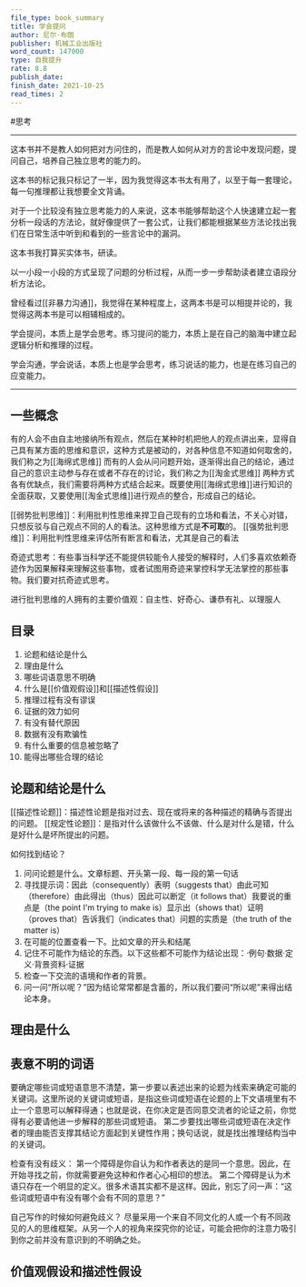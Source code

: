 ```yaml
---
file_type: book_summary
title: 学会提问
author: 尼尔·布朗
publisher: 机械工业出版社
word_count: 147000
type: 自我提升
rate: 8.8
publish_date:
finish_date: 2021-10-25
read_times: 2
---
```


#思考 


---

这本书并不是教人如何把对方问住的，而是教人如何从对方的言论中发现问题，提问自己，培养自己独立思考的能力的。

这本书的标记我只标记了一半，因为我觉得这本书太有用了，以至于每一套理论，每一句推理都让我想要全文背诵。

对于一个比较没有独立思考能力的人来说，这本书能够帮助这个人快速建立起一套分析一段话的方法论，就好像提供了一套公式，让我们都能根据某些方法论找出我们在日常生活中听到和看到的一些言论中的漏洞。

这本书我打算买实体书，研读。

以一小段一小段的方式呈现了问题的分析过程，从而一步一步帮助读者建立语段分析方法论。

曾经看过[[非暴力沟通]]，我觉得在某种程度上，这两本书是可以相提并论的，我觉得这两本书是可以相辅相成的。

学会提问，本质上是学会思考。练习提问的能力，本质上是在自己的脑海中建立起逻辑分析和推理的过程。

学会沟通，学会说话，本质上也是学会思考，练习说话的能力，也是在练习自己的应变能力。

---


## 一些概念

有的人会不由自主地接纳所有观点，然后在某种时机把他人的观点讲出来，显得自己具有某方面的思维和意识，这种方式是被动的，对各种信息不知道如何取舍的，我们称之为[[海绵式思维]]
而有的人会从问问题开始，逐渐得出自己的结论，通过自己的意识主动参与存在或者不存在的讨论，我们称之为[[淘金式思维]]
两种方式各有优缺点，我们需要将两种方式结合起来。既要使用[[海绵式思维]]进行知识的全面获取，又要使用[[淘金式思维]]进行观点的整合，形成自己的结论。

[[弱势批判思维]]：利用批判性思维来捍卫自己现有的立场和看法，不关心对错，只想反驳与自己观点不同的人的看法。这种思维方式是**不可取**的。
[[强势批判思维]]：利用批判性思维来评估所有断言和看法，尤其是自己的看法

奇迹式思考：有些事当科学还不能提供较能令人接受的解释时，人们多喜欢依赖奇迹作为因果解释来理解这些事物，或者试图用奇迹来掌控科学无法掌控的那些事物。我们要对抗奇迹式思考。

进行批判思维的人拥有的主要价值观：自主性、好奇心、谦恭有礼、以理服人

## 目录

1. 论题和结论是什么
2. 理由是什么
3. 哪些词语意思不明确
4. 什么是[[价值观假设]]和[[描述性假设]]
5. 推理过程有没有谬误
6. 证据的效力如何
7. 有没有替代原因
8. 数据有没有欺骗性
9. 有什么重要的信息被忽略了
10. 能得出哪些合理的结论

## 论题和结论是什么

[[描述性论题]]：描述性论题是指对过去、现在或将来的各种描述的精确与否提出的问题。
[[规定性论题]]：是指对什么该做什么不该做、什么是对什么是错，什么是好什么是坏所提出的问题。



如何找到结论？
1. 问问论题是什么。文章标题、开头第一段、每一段的第一句话
2. 寻找提示词：因此（consequently）表明（suggests that）由此可知（therefore）由此得出（thus）因此可以断定（it follows that）我要说的重点是（the point I'm trying to make is）显示出（shows that）证明（proves that）告诉我们（indicates that）问题的实质是（the truth of the matter is）
3. 在可能的位置查看一下。比如文章的开头和结尾
4. 记住不可能作为结论的东西。以下这些都不可能作为结论出现：·例句·数据·定义·背景资料·证据
5. 检查一下交流的语境和作者的背景。
6. 问一问“所以呢？”因为结论常常都是含蓄的，所以我们要问“所以呢”来得出结论本身。

## 理由是什么

## 表意不明的词语

要确定哪些词或短语意思不清楚，第一步要以表述出来的论题为线索来确定可能的关键词。这里所说的关键词或短语，是指这些词或短语在论题的上下文语境里有不止一个意思可以解释得通；也就是说，在你决定是否同意交流者的论证之前，你觉得有必要请他进一步解释的那些词或短语。
第二步要找出哪些词或短语在决定作者的理由能否支撑其结论方面起到关键性作用；换句话说，就是找出推理结构当中的关键词。

检查有没有歧义：
第一个障碍是你自认为和作者表达的是同一个意思。因此，在开始寻找之前，你就需要避免这种和作者心心相印的想法。
第二个障碍是认为术语只存在一个明显的定义。很多术语其实都不是这样。因此，别忘了问一声：“这些词或短语中有没有哪个会有不同的意思？”

自己写作的时候如何避免歧义？
尽量采用一个来自不同文化的人或一个有不同政见的人的思维框架。从另一个人的视角来探究你的论证，可能会把你的注意力吸引到你之前并没有意识到的不明确之处。

## 价值观假设和描述性假设

